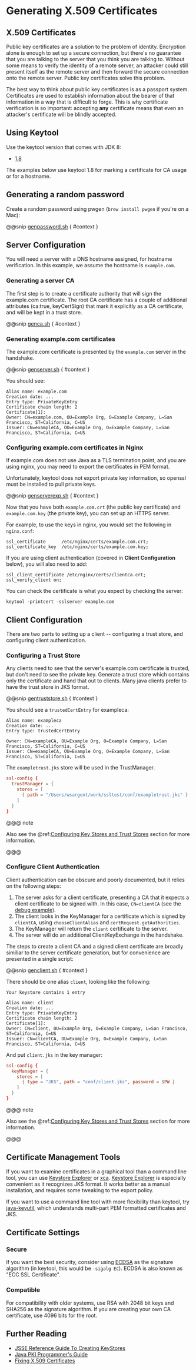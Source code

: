 # Generating X.509 Certificates

## X.509 Certificates

Public key certificates are a solution to the problem of identity.
Encryption alone is enough to set up a secure connection, but there's no
guarantee that you are talking to the server that you think you are
talking to. Without some means to verify the identity of a remote
server, an attacker could still present itself as the remote server and
then forward the secure connection onto the remote server. Public key
certificates solve this problem.

The best way to think about public key certificates is as a passport
system. Certificates are used to establish information about the bearer
of that information in a way that is difficult to forge. This is why
certificate verification is so important: accepting **any** certificate
means that even an attacker's certificate will be blindly accepted.

## Using Keytool

Use the keytool version that comes with JDK 8:

 * [1.8](https://docs.oracle.com/javase/8/docs/technotes/tools/unix/keytool.html)

The examples below use keytool 1.8 for marking a certificate for CA
usage or for a hostname.

## Generating a random password

Create a random password using pwgen (`brew install pwgen` if you're
on a Mac):

@@snip [genpassword.sh](./code/genpassword.sh) { #context }

## Server Configuration

You will need a server with a DNS hostname assigned, for hostname
verification. In this example, we assume the hostname is
`example.com`.

### Generating a server CA

The first step is to create a certificate authority that will sign the
example.com certificate. The root CA certificate has a couple of
additional attributes (ca:true, keyCertSign) that mark it explicitly as
a CA certificate, and will be kept in a trust store.

@@snip [genca.sh](./code/genca.sh) { #context }

### Generating example.com certificates

The example.com certificate is presented by the `example.com` server
in the handshake.

@@snip [genserver.sh](./code/genserver.sh) { #context }

You should see:

```
Alias name: example.com
Creation date: ...
Entry type: PrivateKeyEntry
Certificate chain length: 2
Certificate[1]:
Owner: CN=example.com, OU=Example Org, O=Example Company, L=San Francisco, ST=California, C=US
Issuer: CN=exampleCA, OU=Example Org, O=Example Company, L=San Francisco, ST=California, C=US
```

### Configuring example.com certificates in Nginx

If example.com does not use Java as a TLS termination point, and you are
using nginx, you may need to export the certificates in PEM format.

Unfortunately, keytool does not export private key information, so
openssl must be installed to pull private keys.

@@snip [genserverexp.sh](./code/genserverexp.sh) { #context }

Now that you have both `example.com.crt` (the public key certificate)
and `example.com.key` (the private key), you can set up an HTTPS
server.

For example, to use the keys in nginx, you would set the following in
`nginx.conf`:

```
ssl_certificate      /etc/nginx/certs/example.com.crt;
ssl_certificate_key  /etc/nginx/certs/example.com.key;
```

If you are using client authentication (covered in **Client
Configuration** below), you will also need to add:

```
ssl_client_certificate /etc/nginx/certs/clientca.crt;
ssl_verify_client on;
```

You can check the certificate is what you expect by checking the server:

```
keytool -printcert -sslserver example.com
```

## Client Configuration

There are two parts to setting up a client -- configuring a trust store,
and configuring client authentication.

### Configuring a Trust Store

Any clients need to see that the server's example.com certificate is
trusted, but don't need to see the private key. Generate a trust store
which contains only the certificate and hand that out to clients. Many
java clients prefer to have the trust store in JKS format.

@@snip [gentruststore.sh](./code/gentruststore.sh) { #context }

You should see a `trustedCertEntry` for exampleca:

```
Alias name: exampleca
Creation date: ...
Entry type: trustedCertEntry

Owner: CN=exampleCA, OU=Example Org, O=Example Company, L=San Francisco, ST=California, C=US
Issuer: CN=exampleCA, OU=Example Org, O=Example Company, L=San Francisco, ST=California, C=US
```

The `exampletrust.jks` store will be used in the TrustManager.

```conf
ssl-config {
  trustManager = {
    stores = [
      { path = "/Users/wsargent/work/ssltest/conf/exampletrust.jks" }
    ]
  }
}
```

@@@ note

Also see the @ref:[Configuring Key Stores and Trust Stores](KeyStores.md) section for more information.

@@@

### Configure Client Authentication

Client authentication can be obscure and poorly documented, but it
relies on the following steps:

 1. The server asks for a client certificate, presenting a CA that it
expects a client certificate to be signed with. In this case,
`CN=clientCA` (see the [debug
example](https://docs.oracle.com/javase/8/docs/technotes/guides/security/jsse/ReadDebug.html)).
 2. The client looks in the KeyManager for a certificate which is signed
by `clientCA`, using `chooseClientAlias` and
`certRequest.getAuthorities`.
 3. The KeyManager will return the `client` certificate to the server.
 4. The server will do an additional ClientKeyExchange in the handshake.

The steps to create a client CA and a signed client certificate are
broadly similiar to the server certificate generation, but for
convenience are presented in a single script:

@@snip [genclient.sh](./code/genclient.sh) { #context }

There should be one alias `client`, looking like the following:

```
Your keystore contains 1 entry

Alias name: client
Creation date: ...
Entry type: PrivateKeyEntry
Certificate chain length: 2
Certificate[1]:
Owner: CN=client, OU=Example Org, O=Example Company, L=San Francisco, ST=California, C=US
Issuer: CN=clientCA, OU=Example Org, O=Example Company, L=San Francisco, ST=California, C=US
```

And put `client.jks` in the key manager:

```conf
ssl-config {
  keyManager = {
    stores = [
      { type = "JKS", path = "conf/client.jks", password = $PW }
    ]
  }
}
```

@@@ note

Also see the @ref:[Configuring Key Stores and Trust Stores](KeyStores.md) section for more information.

@@@

## Certificate Management Tools

If you want to examine certificates in a graphical tool than a command
line tool, you can use [Keystore
Explorer](http://keystore-explorer.sourceforge.net/) or
[xca](http://sourceforge.net/projects/xca/). [Keystore
Explorer](http://keystore-explorer.sourceforge.net/) is especially
convenient as it recognizes JKS format. It works better as a manual
installation, and requires some tweaking to the export policy.

If you want to use a command line tool with more flexibility than
keytool, try [java-keyutil](https://code.google.com/p/java-keyutil/),
which understands multi-part PEM formatted certificates and JKS.

## Certificate Settings

### Secure

If you want the best security, consider using
[ECDSA](https://blog.cloudflare.com/ecdsa-the-digital-signature-algorithm-of-a-better-internet)
as the signature algorithm (in keytool, this would be `-sigalg EC`).
ECDSA is also known as "ECC SSL Certificate".

### Compatible

For compatibility with older systems, use RSA with 2048 bit keys and
SHA256 as the signature algorithm. If you are creating your own CA
certificate, use 4096 bits for the root.

## Further Reading

 * [JSSE Reference Guide To Creating
KeyStores](https://docs.oracle.com/javase/8/docs/technotes/guides/security/jsse/JSSERefGuide.html#CreateKeystore)
 * [Java PKI Programmer's
Guide](https://docs.oracle.com/javase/8/docs/technotes/guides/security/certpath/CertPathProgGuide.html)
 * [Fixing X.509
Certificates](https://tersesystems.com/2014/03/20/fixing-x509-certificates/)